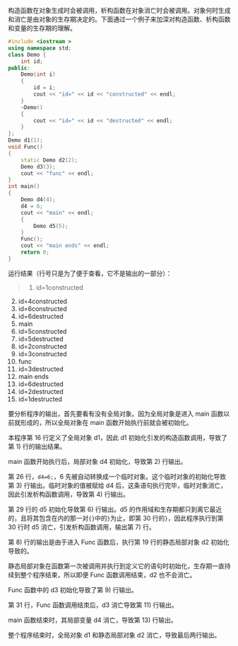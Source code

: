 构造函数在对象生成时会被调用，析构函数在对象消亡时会被调用。对象何时生成和消亡是由对象的生存期决定的。下面通过一个例子来加深对构造函数、析构函数和变量的生存期的理解。

```cpp
#include <iostream >
using namespace std;
class Demo {
    int id;
public:
    Demo(int i)
    {
        id = i;
        cout << "id=" << id << "constructed" << endl;
    }
    ~Demo()
    {
        cout << "id=" << id << "destructed" << endl;
    }
};
Demo d1(1);
void Func()
{
    static Demo d2(2);
    Demo d3(3);
    cout << "func" << endl;
}
int main()
{
    Demo d4(4);
    d4 = 6;
    cout << "main" << endl;
    {
        Demo d5(5);
    }
    Func();
    cout << "main ends" << endl;
    return 0;
}
```

运行结果（行号只是为了便于查看，它不是输出的一部分）：  
>01) id=1constructed  
02) id=4constructed  
03) id=6constructed  
04) id=6destructed  
05) main  
06) id=5constructed  
07) id=5destructed  
08) id=2constructed  
09) id=3constructed  
10) func  
11) id=3destructed  
12) main ends  
13) id=6destructed  
14) id=2destructed  
15) id=1destructed

要分析程序的输出，首先要看有没有全局对象。因为全局对象是进入 main 函数以前就形成的，所以全局对象在 main 函数开始执行前就会被初始化。

本程序第 16 行定义了全局对象 d1，因此 d1 初始化引发的构造函数调用，导致了第 1) 行的输出结果。

main 函数开始执行后，局部对象 d4 初始化，导致第 2) 行输出。

第 26 行，`d4=6;`，6 先被自动转换成一个临时对象。这个临时对象的初始化导致第 3) 行输出。临时对象的值被赋给 d4 后，这条语句执行完毕，临时对象消亡，因此引发析构函数调用，导致第 4) 行输出。

第 29 行的 d5 初始化导致第 6) 行输出。d5 的作用域和生存期都只到离它最近的，且将其包含在内的那一对`{}`中的`}`为止，即第 30 行的`}`，因此程序执行到第 30 行时 d5 消亡，引发析构函数调用，输出第 7) 行。

第 8) 行的输出是由于进入 Func 函数后，执行第 19 行的静态局部对象 d2 初始化导致的。

静态局部对象在函数第一次被调用并执行到定义它的语句时初始化，生存期一直持续到整个程序结束，所以即便 Func 函数调用结束，d2 也不会消亡。

Func 函数中的 d3 初始化导致了第 9) 行输出。

第 31 行，Func 函数调用结朿后，d3 消亡导致第 11) 行输出。

main 函数结束时，其局部变量 d4 消亡，导致第 13) 行输出。

整个程序结束时，全局对象 d1 和静态局部对象 d2 消亡，导致最后两行输出。